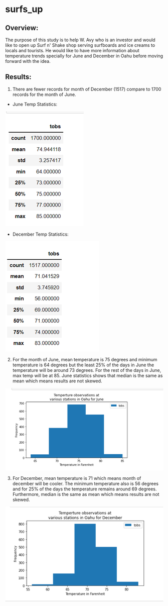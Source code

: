 # surfs_up

## Overview:

The purpose of this study is to help W. Avy who is an investor and would like to open up Surf n' Shake shop serving surfboards and ice creams to locals and tourists. He would like to have more information about temperature trends specially for June and December in Oahu before moving forward with the idea.

## Results:

1. There are fewer records for month of December (1517) compare to 1700 records for the month of June.

* June Temp Statistics:

![Jun_Stats](https://github.com/Shawn2C/Surfs_up/blob/main/resources/Jun_Stats.png?raw=true)

* December Temp Statistics:

![Dec_Stats](https://github.com/Shawn2C/Surfs_up/blob/main/resources/Dec_Stats.png?raw=true)


2. For the month of June, mean temperature is 75 degrees and minimum temperature is 64 degrees but the least 25% of the days in June the temperature will be around 73 degrees. For the rest of the days in June, max temp will be at 85. June statistics shows that median is the same as mean which means results are not skewed.

![Jun_temp](https://github.com/Shawn2C/Surfs_up/blob/main/resources/Jun_temp.png?raw=true)

3. For December, mean temperature is 71 which means month of december will be cooler. The minimum temperature also is 56 degrees and for 25% of the days the temperature remains around 69 degrees. Furthermore, median is the same as mean which means results are not skewed.

![Dec_temp](https://github.com/Shawn2C/Surfs_up/blob/main/resources/Dec_temp.png?raw=true)

